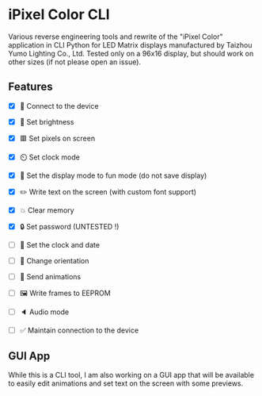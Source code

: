# iPixel Color CLI

Various reverse engineering tools and rewrite of the "iPixel Color" application in CLI Python for LED Matrix displays manufactured by Taizhou Yumo Lighting Co., Ltd.
Tested only on a 96x16 display, but should work on other sizes (if not please open an issue).

## Features

- [x] 🔗 Connect to the device
- [x] 🔆 Set brightness
- [x] 🟥 Set pixels on screen
- [x] ⏲️ Set clock mode
- [x] 🎉 Set the display mode to fun mode (do not save display)
- [x] ✏️ Write text on the screen (with custom font support)
- [x] 💥 Clear memory
- [x] 🔒 Set password (UNTESTED !)

- [ ] 🔧 Set the clock and date
- [ ] 🔧 Change orientation
- [ ] 🎢 Send animations
- [ ] 🖼️ Write frames to EEPROM
- [ ] 🔈 Audio mode
- [ ] ✅ Maintain connection to the device

## GUI App
While this is a CLI tool, I am also working on a GUI app that will be available to easily edit animations and set text on the screen with some previews.
